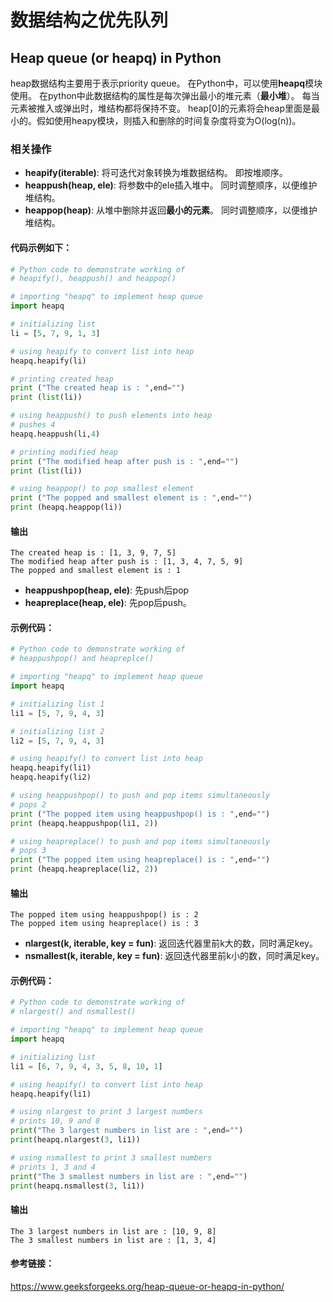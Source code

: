 # 数据结构之**优先队列**
## Heap queue (or heapq) in Python
heap数据结构主要用于表示priority queue。 在Python中，可以使用**heapq**模块使用。 在python中此数据结构的属性是每次弹出最小的堆元素（**最小堆**）。 每当元素被推入或弹出时，堆结构都将保持不变。 heap[0]的元素将会heap里面是最小的。假如使用heapy模块，则插入和删除的时间复杂度将变为O(log(n))。

### 相关操作
- **heapify(iterable)**: 将可迭代对象转换为堆数据结构。 即按堆顺序。
- **heappush(heap, ele)**: 将参数中的ele插入堆中。 同时调整顺序，以便维护堆结构。
- **heappop(heap)**: 从堆中删除并返回**最小的元素**。 同时调整顺序，以便维护堆结构。
#### 代码示例如下：
```Python
# Python code to demonstrate working of
# heapify(), heappush() and heappop()

# importing "heapq" to implement heap queue
import heapq

# initializing list
li = [5, 7, 9, 1, 3]

# using heapify to convert list into heap
heapq.heapify(li)

# printing created heap
print ("The created heap is : ",end="")
print (list(li))

# using heappush() to push elements into heap
# pushes 4
heapq.heappush(li,4)

# printing modified heap
print ("The modified heap after push is : ",end="")
print (list(li))

# using heappop() to pop smallest element
print ("The popped and smallest element is : ",end="")
print (heapq.heappop(li))
```
#### 输出
```
The created heap is : [1, 3, 9, 7, 5]
The modified heap after push is : [1, 3, 4, 7, 5, 9]
The popped and smallest element is : 1
```
- **heappushpop(heap, ele)**: 先push后pop
- **heapreplace(heap, ele)**: 先pop后push。
#### 示例代码：
```Python
# Python code to demonstrate working of
# heappushpop() and heapreplce()

# importing "heapq" to implement heap queue
import heapq

# initializing list 1
li1 = [5, 7, 9, 4, 3]

# initializing list 2
li2 = [5, 7, 9, 4, 3]

# using heapify() to convert list into heap
heapq.heapify(li1)
heapq.heapify(li2)

# using heappushpop() to push and pop items simultaneously
# pops 2
print ("The popped item using heappushpop() is : ",end="")
print (heapq.heappushpop(li1, 2))

# using heapreplace() to push and pop items simultaneously
# pops 3
print ("The popped item using heapreplace() is : ",end="")
print (heapq.heapreplace(li2, 2))
```
#### 输出
```
The popped item using heappushpop() is : 2
The popped item using heapreplace() is : 3
```
- **nlargest(k, iterable, key = fun)**: 返回迭代器里前k大的数，同时满足key。
- **nsmallest(k, iterable, key = fun)**: 返回迭代器里前k小的数，同时满足key。
#### 示例代码：
```Python
# Python code to demonstrate working of
# nlargest() and nsmallest()

# importing "heapq" to implement heap queue
import heapq

# initializing list
li1 = [6, 7, 9, 4, 3, 5, 8, 10, 1]

# using heapify() to convert list into heap
heapq.heapify(li1)

# using nlargest to print 3 largest numbers
# prints 10, 9 and 8
print("The 3 largest numbers in list are : ",end="")
print(heapq.nlargest(3, li1))

# using nsmallest to print 3 smallest numbers
# prints 1, 3 and 4
print("The 3 smallest numbers in list are : ",end="")
print(heapq.nsmallest(3, li1))
```
#### 输出
```
The 3 largest numbers in list are : [10, 9, 8]
The 3 smallest numbers in list are : [1, 3, 4]
```
#### 参考链接：
https://www.geeksforgeeks.org/heap-queue-or-heapq-in-python/

